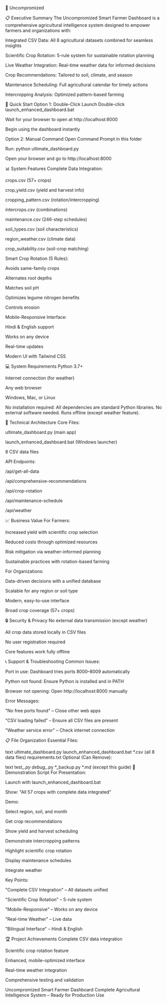 🌾 Uncompromized 



📋 Executive Summary
The Uncompromized Smart Farmer Dashboard is a comprehensive agricultural intelligence system designed to empower farmers and organizations with:

Integrated CSV Data: All 8 agricultural datasets combined for seamless insights

Scientific Crop Rotation: 5-rule system for sustainable rotation planning

Live Weather Integration: Real-time weather data for informed decisions

Crop Recommendations: Tailored to soil, climate, and season

Maintenance Scheduling: Full agricultural calendar for timely actions

Intercropping Analysis: Optimized pattern-based farming

🚀 Quick Start
Option 1: Double-Click Launch
Double-click launch_enhanced_dashboard.bat

Wait for your browser to open at http://localhost:8000

Begin using the dashboard instantly

Option 2: Manual Command
Open Command Prompt in this folder

Run: python ultimate_dashboard.py

Open your browser and go to http://localhost:8000

📊 System Features
Complete Data Integration:

crops.csv (57+ crops)

crop_yield.csv (yield and harvest info)

cropping_pattern.csv (rotation/intercropping)

intercrops.csv (combinations)

maintenance.csv (246-step schedules)

soil_types.csv (soil characteristics)

region_weather.csv (climate data)

crop_suitability.csv (soil-crop matching)

Smart Crop Rotation (5 Rules):

Avoids same-family crops

Alternates root depths

Matches soil pH

Optimizes legume nitrogen benefits

Controls erosion

Mobile-Responsive Interface:

Hindi & English support

Works on any device

Real-time updates

Modern UI with Tailwind CSS

💻 System Requirements
Python 3.7+

Internet connection (for weather)

Any web browser

Windows, Mac, or Linux

No installation required:
All dependencies are standard Python libraries. No external software needed. Runs offline (except weather feature).

🔧 Technical Architecture
Core Files:

ultimate_dashboard.py (main app)

launch_enhanced_dashboard.bat (Windows launcher)

8 CSV data files

API Endpoints:

/api/get-all-data

/api/comprehensive-recommendations

/api/crop-rotation

/api/maintenance-schedule

/api/weather

📈 Business Value
For Farmers:

Increased yield with scientific crop selection

Reduced costs through optimized resources

Risk mitigation via weather-informed planning

Sustainable practices with rotation-based farming

For Organizations:

Data-driven decisions with a unified database

Scalable for any region or soil type

Modern, easy-to-use interface

Broad crop coverage (57+ crops)

🔒 Security & Privacy
No external data transmission (except weather)

All crop data stored locally in CSV files

No user registration required

Core features work fully offline

📞 Support & Troubleshooting
Common Issues:

Port in use: Dashboard tries ports 8000–8009 automatically

Python not found: Ensure Python is installed and in PATH

Browser not opening: Open http://localhost:8000 manually

Error Messages:

"No free ports found" – Close other web apps

"CSV loading failed" – Ensure all CSV files are present

"Weather service error" – Check internet connection

📋 File Organization
Essential Files:

text
ultimate_dashboard.py
launch_enhanced_dashboard.bat
*.csv (all 8 data files)
requirements.txt
Optional (Can Remove):

text
test_*.py
debug_*.py
*_backup.py
*.md (except this guide)
🎯 Demonstration Script
For Presentation:

Launch with launch_enhanced_dashboard.bat

Show: "All 57 crops with complete data integrated"

Demo:

Select region, soil, and month

Get crop recommendations

Show yield and harvest scheduling

Demonstrate intercropping patterns

Highlight scientific crop rotation

Display maintenance schedules

Integrate weather

Key Points:

"Complete CSV Integration" – All datasets unified

"Scientific Crop Rotation" – 5-rule system

"Mobile-Responsive" – Works on any device

"Real-time Weather" – Live data

"Bilingual Interface" – Hindi & English

🏆 Project Achievements
Complete CSV data integration

Scientific crop rotation feature

Enhanced, mobile-optimized interface

Real-time weather integration

Comprehensive testing and validation

Uncompromized Smart Farmer Dashboard
Complete Agricultural Intelligence System – Ready for Production Use
